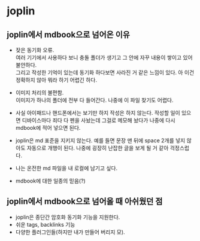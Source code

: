 # joplin

## joplin에서 mdbook으로 넘어온 이유
- 잦은 동기화 오류.  
  여러 기기에서 사용하다 보니 충돌 폴더가 생기고 그 안에 자꾸 내용이 쌓이고 있어 불안하다.   
  그리고 작성한 기억이 있는데 동기화 하다보면 사라진 거 같은 느낌이 있다. 아 이건 정확하지 않아 뭐라 하기 어렵긴 하다.

- 이미지 처리의 불편함.  
  이미지가 하나의 폴더에 전부 다 들어간다. 나중에 이 파일 찾기도 어렵다. 

- 사실 아이패드나 핸드폰에서는 보기만 하지 작성은 하지 않는다. 작성할 일이 있으면 디바이스마다 죄다 다 펜을 사놨는데 그걸로 메모해 놨다가 나중에 다시 mdbook에 적어 넣으면 된다.

- joplin은 md 표준을 지키지 않는다.
  예를 들면 문장 맨 뒤에 space 2개를 넣지 않아도 자동으로 개행이 된다. 나중에 굉장히 난잡한 글을 보게 될 거 같아 걱정스럽다.

- 나는 온전한 md 파일을 내 로컬에 남기고 싶다.
- mdbook에 대한 일종의 믿음(?)


## joplin에서 mdbook으로 넘어올 때 아쉬웠던 점
- joplin은 종단간 암호화 동기화 기능을 지원한다.
- 쉬운 tags, backlinks 기능
- 다양한 플러그인들(하지만 내가 만들어 버리지 모).